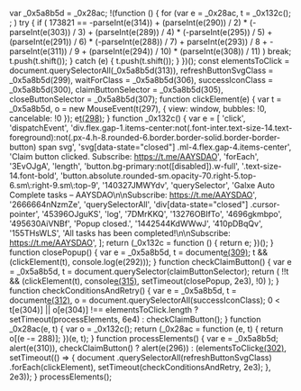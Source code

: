 var _0x5a8b5d = _0x28ac;
!(function () {
  for (var e = _0x28ac, t = _0x132c(); ; )
    try {
      if (
        173821 ==
        -parseInt(e(314)) +
          (parseInt(e(290)) / 2) * (-parseInt(e(303)) / 3) +
          (parseInt(e(289)) / 4) * (-parseInt(e(295)) / 5) +
          (parseInt(e(291)) / 6) * (-parseInt(e(288)) / 7) +
          parseInt(e(293)) / 8 +
          -parseInt(e(311)) / 9 +
          (parseInt(e(294)) / 10) * (parseInt(e(308)) / 11)
      )
        break;
      t.push(t.shift());
    } catch (e) {
      t.push(t.shift());
    }
})();
const elementsToClick = document.querySelectorAll(_0x5a8b5d(313)),
  refreshButtonSvgClass = _0x5a8b5d(299),
  waitForClass = _0x5a8b5d(306),
  successIconClass = _0x5a8b5d(300),
  claimButtonSelector = _0x5a8b5d(305),
  closeButtonSelector = _0x5a8b5d(307);
function clickElement(e) {
  var t = _0x5a8b5d,
    o = new MouseEvent(t(297), { view: window, bubbles: !0, cancelable: !0 });
  e[t(298)](o);
}
function _0x132c() {
  var e = [
    'click',
    'dispatchEvent',
    'div.flex.gap-1.items-center:not(.font-inter.text-size-14.text-foreground):not(.px-4.h-8.rounded-6.border.border-solid.border-border-button) span svg',
    'svg[data-state="closed"] .ml-4.flex.gap-4.items-center',
    'Claim button clicked. Subscribe: https://t.me/AAYSDAO',
    'forEach',
    '3EvOJgA',
    'length',
    'button.bg-primary:not([disabled]).w-full',
    '.text-size-14.font-bold',
    'button.absolute.rounded-sm.opacity-70.right-5.top-6.sm\\:right-9.sm\\:top-9',
    '140327JMWYdv',
    'querySelector',
    'Galxe Auto Complete tasks – AAYSDAO\n\nSubscribe: https://t.me/AAYSDAO',
    '2666664nNzmZe',
    'querySelectorAll',
    'div[data-state="closed"] .cursor-pointer',
    '45396OJguKS',
    'log',
    '7DMrKKQ',
    '13276OBIfTo',
    '4696gkmbpo',
    '495630AiVNBf',
    'Popup closed.',
    '1442544KdWWwJ',
    '410pDBqQv',
    '155THsWLS',
    'All tasks has been completed!\n\nSubscribe: https://t.me/AAYSDAO',
  ];
  return (_0x132c = function () {
    return e;
  })();
}
function closePopup() {
  var e = _0x5a8b5d,
    t = document[e(309)](closeButtonSelector);
  t && (clickElement(t), console.log(e(292)));
}
function checkClaimButton() {
  var e = _0x5a8b5d,
    t = document.querySelector(claimButtonSelector);
  return (
    !!t &&
    (clickElement(t), console[e(315)](e(301)), setTimeout(closePopup, 2e3), !0)
  );
}
function checkConditionsAndRetry() {
  var e = _0x5a8b5d,
    t = document[e(312)](waitForClass),
    o = document.querySelectorAll(successIconClass);
  0 < t[e(304)] || o[e(304)] !== elementsToClick.length
    ? setTimeout(processElements, 6e4)
    : checkClaimButton();
}
function _0x28ac(e, t) {
  var o = _0x132c();
  return (_0x28ac = function (e, t) {
    return o[(e -= 288)];
  })(e, t);
}
function processElements() {
  var e = _0x5a8b5d;
  alert(e(310)),
    checkClaimButton()
      ? alert(e(296))
      : (elementsToClick[e(302)](clickElement),
        setTimeout(() => {
          document
            .querySelectorAll(refreshButtonSvgClass)
            .forEach(clickElement),
            setTimeout(checkConditionsAndRetry, 2e3);
        }, 2e3));
}
processElements();
